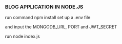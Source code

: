 ### BLOG APPLICATION IN NODE.JS
run command 
npm install 
set up a .env file

and input the MONGODB_URL, PORT and  JWT_SECRET

run node index.js